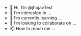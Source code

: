 - 👋 Hi, I’m @jhojavTest
- 👀 I’m interested in ...
- 🌱 I’m currently learning ...
- 💞️ I’m looking to collaborate on ...
- 📫 How to reach me ...

<!---
jhojavTest/jhojavTest is a ✨ special ✨ repository because its `README.md` (this file) appears on your GitHub profile.
You can click the Preview link to take a look at your changes.
--->

